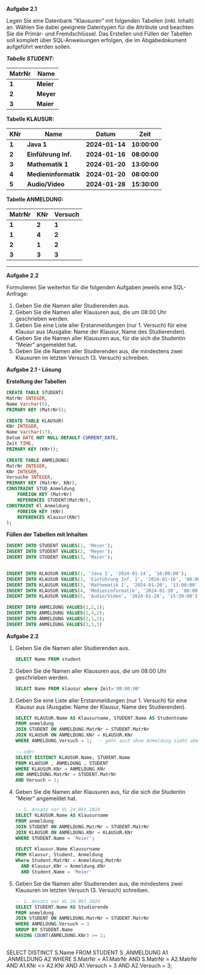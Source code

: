 **Aufgabe 2.1**

Legen Sie eine Datenbank "Klausuren" mit folgenden Tabellen (inkl. Inhalt) an. Wählen Sie dabei geeignete Datentypen für die Attribute und beachten Sie die Primär- und Fremdschlüssel. Das Erstellen und Füllen der Tabellen soll komplett über SQL-Anweisungen erfolgen, die im Abgabedokument aufgeführt werden sollen.

***Tabelle STUDENT:***

| **MatrNr** | **Name** |
|--------|------|
| **1** | **Meier** |
| **2** | **Meyer** |
| **3** | **Maier** |

**Tabelle KLAUSUR:**

| **KNr** | **Name** | **Datum** | **Zeit** |
|-----|------|-------|------|
| **1** | **Java 1** | **2024-01-14** | **10:00:00** |
| **2** | **Einführung Inf.** | **2024-01-16** | **08:00:00** |
| **3** | **Mathematik 1** | **2024-01-20** | **13:00:00** |
| **4** | **Medieninformatik** | **2024-01-20** | **08:00:00** |
| **5** | **Audio/Video** | **2024-01-28** | **15:30:00** |

**Tabelle ANMELDUNG:**

| **MatrNr** | **KNr** | **Versuch** |
|--------|-----|---------|
| **1** | **2** | **1** |
| **1** | **4** | **2** |
| **2** | **1** | **2** |
| **3** | **3** | **3** |

---

**Aufgabe 2.2**

Formulieren Sie weiterhin für die folgenden Aufgaben jeweils eine SQL-Anfrage:

1. Geben Sie die Namen aller Studierenden aus.
2. Geben Sie die Namen aller Klausuren aus, die um 08:00 Uhr geschrieben werden.
3. Geben Sie eine Liste aller Erstanmeldungen (nur 1. Versuch) für eine Klausur aus (Ausgabe: Name der Klausur, Name des Studierenden).
4. Geben Sie die Namen aller Klausuren aus, für die sich die Studentin "Meier" angemeldet hat.
5. Geben Sie die Namen aller Studierenden aus, die mindestens zwei Klausuren im letzten Versuch (3. Versuch) schreiben.

**Aufgabe 2.1 - Lösung**

**Erstellung der Tabellen**

```SQL
CREATE TABLE STUDENT(
MatrNr INTEGER,
Name Varchar(6),
PRIMARY KEY (MatrNr));

CREATE TABLE KLAUSUR(
KNr INTEGER,
Name Varchar(17),
Datum DATE NOT NULL DEFAULT CURRENT_DATE,
Zeit TIME,
PRIMARY KEY (KNr));

CREATE TABLE ANMELDUNG(
MatrNr INTEGER,
KNr INTEGER,
Versuche INTEGER,
PRIMARY KEY (MatrNr, KNr),
CONSTRAINT STUD_Anmeldung
	FOREIGN KEY (MatrNr)
	REFERENCES STUDENT(MatrNr),
CONSTRAINT Kl_Anmeldung
	FOREIGN KEY (KNr)
	REFERENCES Klausur(KNr)
);
```

**Füllen der Tabellen mit Inhalten**

```SQL
INSERT INTO STUDENT VALUES(1, 'Meier');
INSERT INTO STUDENT VALUES(2, 'Meyer');
INSERT INTO STUDENT VALUES(3, 'Maier');


INSERT INTO KLAUSUR VALUES(1, 'Java 1', '2024-01-14', '10:00:00');
INSERT INTO KLAUSUR VALUES(2, 'Einführung Inf. 1', '2024-01-16', '08:00:00');
INSERT INTO KLAUSUR VALUES(3, 'Mathematik 1', '2024-01-20', '13:00:00');
INSERT INTO KLAUSUR VALUES(4, 'Medieninformatik', '2024-01-20', '08:00:00');
INSERT INTO KLAUSUR VALUES(5, 'Audio/Video', '2024-01-28', '15:30:00');

INSERT INTO ANMELDUNG VALUES(1,2,1);
INSERT INTO ANMELDUNG VALUES(1,4,2);
INSERT INTO ANMELDUNG VALUES(2,1,2);
INSERT INTO ANMELDUNG VALUES(3,3,3)
```

**Aufgabe 2.2**

1. Geben Sie die Namen aller Studierenden aus.

   ```SQL
   SELECT Name FROM student
   ```
2. Geben Sie die Namen aller Klausuren aus, die um 08:00 Uhr geschrieben werden.

   ```SQL
   SELECT Name FROM klausur where Zeit='08:00:00'
   ```
3. Geben Sie eine Liste aller Erstanmeldungen (nur 1. Versuch) für eine Klausur aus (Ausgabe: Name der Klausur, Name des Studierenden).

   ```SQL
   SELECT KLAUSUR.Name AS Klausurname, STUDENT.Name AS Studentname 
   FROM anmeldung
   JOIN STUDENT ON ANMELDUNG.MatrNr = STUDENT.MatrNr
   JOIN KLAUSUR ON ANMELDUNG.KNr = KLAUSUR.KNr
   WHERE ANMELDUNG.Versuch = 1;  -- geht auch ohne Anmeldung sieht aber so schöner aus
   
   -- oder
   SELECT DISTINCT KLAUSUR.Name, STUDENT.Name
   FROM KLAUSUR , ANMELDUNG , STUDENT
   WHERE KLAUSUR.KNr = ANMELDUNG.KNr 
   AND ANMELDUNG.MatrNr = STUDENT.MatrNr 
   AND Versuch = 1;
   ```
4. Geben Sie die Namen aller Klausuren aus, für die sich die Studentin "Meier" angemeldet hat.

   ```SQL
   -- 1. Ansatz vor VL 24.0kt.2024
   SELECT KLAUSUR.Name AS Klausurname 
   FROM anmeldung
   JOIN STUDENT ON ANMELDUNG.MatrNr = STUDENT.MatrNr
   JOIN KLAUSUR ON ANMELDUNG.KNr = KLAUSUR.KNr
   WHERE STUDENT.Name = 'Meier';
   ```

   ```SQL
   SELECT Klausur.Name Klausurname
   FROM Klausur, Student, Anmeldung
   Where Student.MatrNr = Anmeldung.MatrNr
     AND Klausur.KNr = Anmeldung.KNr
     AND Student.Name = 'Meier'
   ```
5. Geben Sie die Namen aller Studierenden aus, die mindestens zwei Klausuren im letzten Versuch (3. Versuch) schreiben.

   ```SQL
   -- 1. Ansatz vor VL 24.0kt.2024
   SELECT STUDENT.Name AS Studierende
   FROM anmeldung
   JOIN STUDENT ON ANMELDUNG.MatrNr = STUDENT.MatrNr
   WHERE ANMELDUNG.Versuch = 3
   GROUP BY STUDENT.Name
   HAVING COUNT(ANMELDUNG.KNr) >= 2;
   ```

   ```SQL
 SELECT DISTINCT S.Name
FROM STUDENT S ,ANMELDUNG A1 ,ANMELDUNG A2
WHERE S.MatrNr = A1.MatrNr
AND S.MatrNr = A2.MatrNr
AND A1.KNr <> A2.KNr
AND A1.Versuch = 3
AND A2.Versuch = 3;
   ```

      
